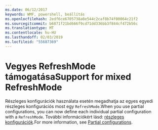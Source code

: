 ```yaml
---
ms.date: 06/12/2017
keywords: WMF, powershell, beállítás
ms.openlocfilehash: 2edf6ce6705738a0e544c2caf8b74f00064c21f2
ms.sourcegitcommit: b6871f21bd666f9cd71dd336bb3f844cf472b56c
ms.translationtype: MT
ms.contentlocale: hu-HU
ms.lasthandoff: 02/03/2019
ms.locfileid: "55687369"
---
```

# <a name="support-for-mixed-refreshmode"></a><span data-ttu-id="b81df-102">Vegyes RefreshMode támogatása</span><span class="sxs-lookup"><span data-stu-id="b81df-102">Support for mixed RefreshMode</span></span>

<span data-ttu-id="b81df-103">Részleges konfigurációk használata esetén megadhatja az egyes egyedi részleges konfigurációs most egy `RefreshMode`.</span><span class="sxs-lookup"><span data-stu-id="b81df-103">When you use partial configurations, you can now define each individual partial configuration with a `RefreshMode`.</span></span>
<span data-ttu-id="b81df-104">További információkért lásd: [részleges konfigurációk](https://msdn.microsoft.com/powershell/dsc/partialconfigs).</span><span class="sxs-lookup"><span data-stu-id="b81df-104">For more information, see [Partial configurations](https://msdn.microsoft.com/powershell/dsc/partialconfigs).</span></span>
